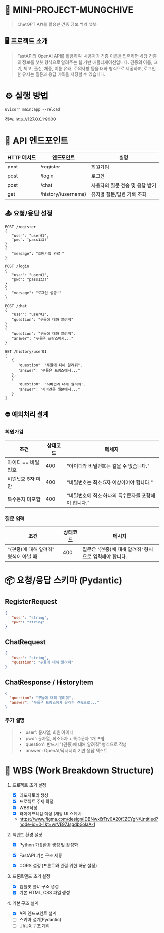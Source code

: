 # 🐶 MINI-PROJECT-MUNGCHIVE 
> ChatGPT API를 활용한 견종 정보 백과 챗봇


## 🖥️ 프로젝트 소개
> FastAPI와 OpenAI API를 활용하여, 사용자가 견종 이름을 입력하면 해당 견종의 정보를 챗봇 형식으로 알려주는 웹 기반 애플리케이션입니다.
견종의 이름, 크기, 체고, 출신, 체중, 이름 유래, 주의사항 등을 대화 형식으로 제공하며,
로그인한 유저는 질문과 응답 기록을 저장할 수 있습니다.

# ⚙️ 실행 방법
```
uvicorn main:app --reload
```
접속: <http://127.0.0.1:8000>

# 📍 API 엔드포인트
|HTTP 메서드|엔드포인트|설명|
|------|---|---|
|post|/register|회원가입|
|post|/login|로그인|
|post|/chat|사용자의 질문 전송 및 응답 받기|
|get|/history/{username}|유저별 질문/답변 기록 조회|

## 📤 요청/응답 설정
```
POST /register
{
   "user": "user01",
   "pwd": "pass123!"
}
{
   "message": "회원가입 완료!"
}
```
```
POST /login
{
   "user": "user01",
   "pwd": "pass123!"
}
{
   "message": "로그인 성공!"
}
```
```
POST /chat
{
   "user": "user01",
   "question": "푸들에 대해 알려줘"
}
{
   "question": "푸들에 대해 알려줘",
   "answer": "푸들은 프랑스에서..."
}
```
```
GET /history/user01
[
   {
      "question": "푸들에 대해 알려줘",
      "answer": "푸들은 프랑스에서..."
   },
   {
      "question": "시바견에 대해 알려줘",
      "answer": "시바견은 일본에서..."
   }
]
```
## ⛔ 예외처리 설계
### 회원가입
|조건|상태코드|메세지|
|------|----------|--------|
|아이디 == 비밀번호|400|"아이디와 비밀번호는 같을 수 없습니다."|
|비밀번호 5자 미만|400|"비밀번호는 최소 5자 이상이어야 합니다."|
|특수문자 미포함|400|"비밀번호에 최소 하나의 특수문자를 포함해야 합니다."|

### 질문 입력
|조건|상태코드|메시지|
|------|----------|--------|
|"(견종)에 대해 알려줘" 형식이 아닐 때|400|질문은 '(견종)에 대해 알려줘' 형식으로 입력해야 합니다.|

# 📦 요청/응답 스키마 (Pydantic)
## RegisterRequest
```json
{
   "user": "string",
   "pwd": "string"
}
```

## ChatRequest
```json
{
   "user": "string",
   "question": "푸들에 대해 알려줘"
}
```

## ChatResponse / HistoryItem 
```json
{
  "question": "푸들에 대해 알려줘",
  "answer": "푸들은 프랑스에서 유래한 견종으로..."
}
```
### 추가 설명
> - 'user': 문자열, 회원 아이디
> - 'pwd': 문자열, 최소 5자 + 특수문자 1개 포함
> - 'question': 반드시 "(견종)에 대해 알려줘" 형식으로 작성
> - 'answer': OpenAI/딕서너리 기반 응답 텍스트

# 🧱 WBS (Work Breakdown Structure)
1. 프로젝트 초기 설정
   - [x] 레포지토리 생성
   - [x] 프로젝트 주제 확정
   - [x] WBS작성
   - [x] 와이어프레임 작성 (채팅 UI 스케치)
   - <https://www.figma.com/design/IDBNwx6rTty0A20fEZEYgN/Untitled?node-id=0-1&t=wrVE97JsgdbGolaA-1>

2. 백엔드 환경 설정
   - [x] Python 가상환경 생성 및 활성화
   - [x] FastAPI 기본 구조 세팅
   - [x] CORS 설정 (프론트와 연결 위한 허용 설정)

         
3. 프론트엔드 초기 설정
   - [x] 템플릿 폴더 구조 생성
   - [x] 기본 HTML, CSS 파일 생성
      
5. 기본 구조 설계
   - [x] API 엔드포인트 설계
   - [ ] 스키마 설계(Pydantic)
   - [ ] UI/UX 구조 계획
